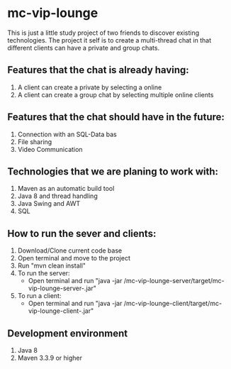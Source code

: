 # mc-vip-lounge

This is just a little study project of two friends to discover existing technologies. 
The project it self is to create a multi-thread chat in that different clients can 
have a private and group chats. 

## Features that the chat is already having:
1. A client can create a private by selecting a online
2. A client can create a group chat by selecting multiple online clients

## Features that the chat should have in the future:
1. Connection with an SQL-Data bas
2. File sharing 
3. Video Communication

## Technologies that we are planing to work with:
1. Maven as an automatic build tool 
2. Java 8 and thread handling 
3. Java Swing and AWT
4. SQL 

## How to run the sever and clients:
1. Download/Clone current code base
2. Open terminal and move to the project 
3. Run "mvn clean install"
4. To run the server:
    *  Open terminal and run "java -jar <path to project folder>/mc-vip-lounge-server/target/mc-vip-lounge-server-<Version>.jar"
5. To run a client:
    * Open terminal and run "java -jar <path to project folder>/mc-vip-lounge-client/target/mc-vip-lounge-client-<Version>.jar"




## Development environment 
1. Java 8 
2. Maven 3.3.9 or higher
